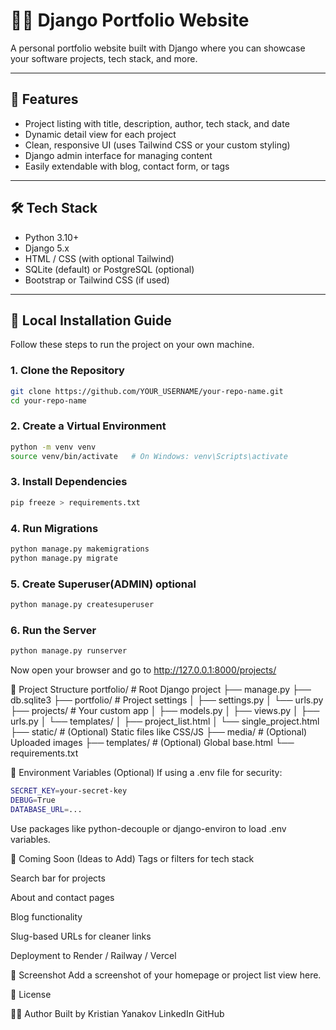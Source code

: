# 🧑‍💻 Django Portfolio Website

A personal portfolio website built with Django where you can showcase your software projects, tech stack, and more.

---

## 📌 Features

- Project listing with title, description, author, tech stack, and date
- Dynamic detail view for each project
- Clean, responsive UI (uses Tailwind CSS or your custom styling)
- Django admin interface for managing content
- Easily extendable with blog, contact form, or tags

---

## 🛠️ Tech Stack

- Python 3.10+
- Django 5.x
- HTML / CSS (with optional Tailwind)
- SQLite (default) or PostgreSQL (optional)
- Bootstrap or Tailwind CSS (if used)

---

## 🚀 Local Installation Guide

Follow these steps to run the project on your own machine.

### 1. Clone the Repository

```bash
git clone https://github.com/YOUR_USERNAME/your-repo-name.git
cd your-repo-name
```
### 2. Create a Virtual Environment
```bash
python -m venv venv
source venv/bin/activate   # On Windows: venv\Scripts\activate
```

### 3. Install Dependencies
```bash
pip freeze > requirements.txt
```

### 4. Run Migrations
```bash
python manage.py makemigrations
python manage.py migrate
```

### 5. Create Superuser(ADMIN) optional
```bash
python manage.py createsuperuser
```

### 6. Run the Server
```bash
python manage.py runserver
```

Now open your browser and go to http://127.0.0.1:8000/projects/

📁 Project Structure
portfolio/               # Root Django project
├── manage.py
├── db.sqlite3
├── portfolio/           # Project settings
│   ├── settings.py
│   └── urls.py
├── projects/            # Your custom app
│   ├── models.py
│   ├── views.py
│   ├── urls.py
│   └── templates/
│       ├── project_list.html
│       └── single_project.html
├── static/              # (Optional) Static files like CSS/JS
├── media/               # (Optional) Uploaded images
├── templates/           # (Optional) Global base.html
└── requirements.txt

🔐 Environment Variables (Optional)
If using a .env file for security:
```bash
SECRET_KEY=your-secret-key
DEBUG=True
DATABASE_URL=...
```

Use packages like python-decouple or django-environ to load .env variables.

🧩 Coming Soon (Ideas to Add)
Tags or filters for tech stack

Search bar for projects

About and contact pages

Blog functionality

Slug-based URLs for cleaner links

Deployment to Render / Railway / Vercel

📸 Screenshot
Add a screenshot of your homepage or project list view here.

📄 License

🙋‍♂️ Author
Built by Kristian Yanakov
LinkedIn
GitHub

